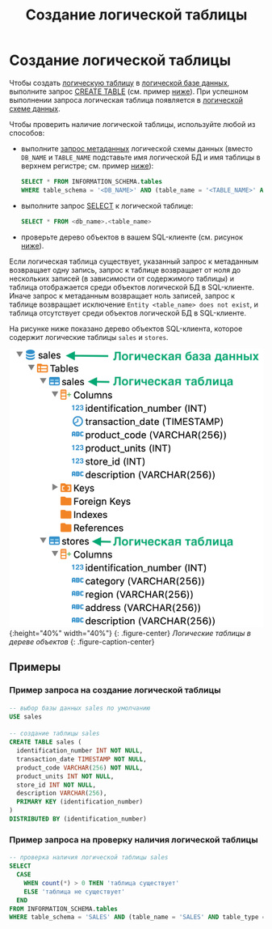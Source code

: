 ﻿---
layout: default
title: Создание логической таблицы
nav_order: 3
parent: Управление схемой данных
grand_parent: Работа с системой
has_children: false
---

# Создание логической таблицы

Чтобы создать [логическую таблицу](../../../Обзор_понятий_компонентов_и_связей/Основные_понятия/Логическая_таблица/Логическая_таблица.md) 
в [логической базе данных](../../../Обзор_понятий_компонентов_и_связей/Основные_понятия/Логическая_база_данных/Логическая_база_данных.md), 
выполните запрос [CREATE TABLE](../../../Справочная_информация/Запросы_SQLplus/CREATE_TABLE/CREATE_TABLE.md) 
(см. пример [ниже](#пример-запроса-на-создание-логической-таблицы)). При успешном выполнении запроса логическая таблица появляется в 
[логической схеме данных](../../../Обзор_понятий_компонентов_и_связей/Основные_понятия/Логическая_схема_данных/Логическая_схема_данных.md).

Чтобы проверить наличие логической таблицы, используйте любой из способов:
*   выполните [запрос метаданных](../Запрос_метаданных_логической_схемы/Запрос_метаданных_логической_схемы.md) 
    логической схемы данных (вместо `DB_NAME` и `TABLE_NAME` подставьте имя логической БД и имя
    таблицы в верхнем регистре; см. пример [ниже](#пример-запроса-на-проверку-наличия-логической-таблицы)):
    ```sql
    SELECT * FROM INFORMATION_SCHEMA.tables
    WHERE table_schema = '<DB_NAME>' AND (table_name = '<TABLE_NAME>' AND table_type = 'BASE TABLE')
    ```
*   выполните запрос [SELECT](../../../Справочная_информация/Запросы_SQLplus/SELECT/SELECT.md) к логической 
    таблице:
    ```sql
    SELECT * FROM <db_name>.<table_name>
    ```
*   проверьте дерево объектов в вашем SQL-клиенте (см. рисунок [ниже](#img_table_in_object_tree)).

Если логическая таблица существует, указанный запрос к метаданным возвращает одну запись, запрос к таблице 
возвращает от ноля до нескольких записей (в зависимости от содержимого таблицы) и таблица отображается среди 
объектов логической БД в SQL-клиенте. Иначе запрос к метаданным возвращает ноль записей, запрос к таблице 
возвращает исключение `Entity <table_name> does not exist`, и таблица отсутствует среди объектов логической БД
в SQL-клиенте.

На рисунке ниже показано дерево объектов SQL-клиента, которое содержит логические таблицы `sales` и `stores`.

<a id="img_table_in_object_tree"></a>
![](Логическая_таблица.png){:height="40%" width="40%"}
{: .figure-center}
*Логические таблицы в дереве объектов*
{: .figure-caption-center}

## Примеры

### Пример запроса на создание логической таблицы

```sql
-- выбор базы данных sales по умолчанию
USE sales

-- создание таблицы sales
CREATE TABLE sales (
  identification_number INT NOT NULL,
  transaction_date TIMESTAMP NOT NULL,
  product_code VARCHAR(256) NOT NULL,
  product_units INT NOT NULL,
  store_id INT NOT NULL,
  description VARCHAR(256),
  PRIMARY KEY (identification_number)
)
DISTRIBUTED BY (identification_number)
```

### Пример запроса на проверку наличия логической таблицы

```sql
-- проверка наличия логической таблицы sales
SELECT
  CASE
    WHEN count(*) > 0 THEN 'таблица существует'
    ELSE 'таблица не существует'
  END
FROM INFORMATION_SCHEMA.tables
WHERE table_schema = 'SALES' AND (table_name = 'SALES' AND table_type = 'BASE TABLE')
```